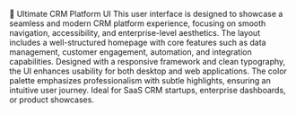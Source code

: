 🚀 Ultimate CRM Platform UI
This user interface is designed to showcase a seamless and modern CRM platform experience, focusing on smooth navigation, accessibility, and enterprise-level aesthetics. The layout includes a well-structured homepage with core features such as data management, customer engagement, automation, and integration capabilities. Designed with a responsive framework and clean typography, the UI enhances usability for both desktop and web applications. The color palette emphasizes professionalism with subtle highlights, ensuring an intuitive user journey. Ideal for SaaS CRM startups, enterprise dashboards, or product showcases.
